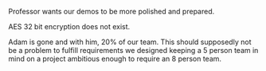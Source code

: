 Professor wants our demos to be more polished and prepared.  

AES 32 bit encryption does not exist. 

Adam is gone and with him, 20% of our team. This should supposedly not be a problem to fulfill requirements we designed keeping a 5 person team in mind on a project ambitious enough to require an 8 person team.
